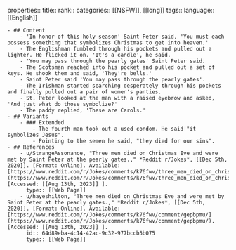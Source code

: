 properties::
title::
rank::
categories:: [[NSFW]], [[long]] 
tags::
language:: [[English]]

	- ## Content
		- 'In honor of this holy season' Saint Peter said, 'You must each possess something that symbolizes Christmas to get into heaven.'
		- The Englishman fumbled through his pockets and pulled out a lighter. He flicked it on. 'It's a candle', he said.
		- 'You may pass through the pearly gates' Saint Peter said.
		- The Scotsman reached into his pocket and pulled out a set of keys. He shook them and said, 'They're bells.'
		- Saint Peter said 'You may pass through the pearly gates'.
		- The Irishman started searching desperately through his pockets and finally pulled out a pair of women's panties.
		- St. Peter looked at the man with a raised eyebrow and asked, 'And just what do those symbolize?'
		- The paddy replied, 'These are Carols.'
	- ## Variants
		- ### Extended
			- The fourth man took out a used condom. He said "it symbolizes Jesus".
			- Pointing to the semen he said, "they died for our sins".
	- ## References
		- u/StrangeAssonance, "Three men died on Christmas Eve and were met by Saint Peter at the pearly gates.," *Reddit r/Jokes*, [[Dec 5th, 2020]]. [Format: Online]. Available: [https://www.reddit.com/r/Jokes/comments/k76fwv/three_men_died_on_christmas_eve_and_were_met_by/](https://www.reddit.com/r/Jokes/comments/k76fwv/three_men_died_on_christmas_eve_and_were_met_by/). [Accessed: [[Aug 13th, 2023]] ].
		  type:: [[Web Page]]
		- u/hayeshilton, "Three men died on Christmas Eve and were met by Saint Peter at the pearly gates.," *Reddit r/Jokes*, [[Dec 5th, 2020]]. [Format: Online]. Available: [https://www.reddit.com/r/Jokes/comments/k76fwv/comment/gepbpmu/](https://www.reddit.com/r/Jokes/comments/k76fwv/comment/gepbpmu/). [Accessed: [[Aug 13th, 2023]] ].
		  id:: 64d89eba-4c14-42ac-9c32-977bccb5b075
		  type:: [[Web Page]]